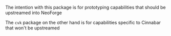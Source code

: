 The intention with this package is for prototyping capabilities that should be upstreamed into NeoForge

The `cvk` package on the other hand is for capabilities specific to Cinnabar that won't be upstreamed